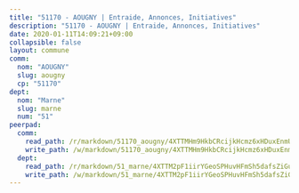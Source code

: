 ```yaml
---
title: "51170 - AOUGNY | Entraide, Annonces, Initiatives"
description: "51170 - AOUGNY | Entraide, Annonces, Initiatives"
date: 2020-01-11T14:09:21+09:00
collapsible: false
layout: commune
comm:
  nom: "AOUGNY"
  slug: aougny
  cp: "51170"
dept:
  nom: "Marne"
  slug: marne
  num: "51"
peerpad:
  comm:
    read_path: /r/markdown/51170_aougny/4XTTMHm9HkbCRcijkHcmz6xHDuxEnmUfFx1P7tWaGhgqeHKwh
    write_path: /w/markdown/51170_aougny/4XTTMHm9HkbCRcijkHcmz6xHDuxEnmUfFx1P7tWaGhgqeHKwh-K3TgV5jrtWqK9ooijyjxcYWTbMUscFaj8SrwzzFqG6J6ywNMbQvterZ2CLWnWfpc73sRMKDTMBkSpx8eca4w1dTq4H3VoWSkzsb8Lxetf5xryqftg1EbVy4Gb41DZkLgxg1NMDco
  dept:
    read_path: /r/markdown/51_marne/4XTTM2pF1iirYGeoSPHuvHFmSh5dafsZiGuDVqApNYr9W2doe
    write_path: /w/markdown/51_marne/4XTTM2pF1iirYGeoSPHuvHFmSh5dafsZiGuDVqApNYr9W2doe-K3TgV7EpXmd75L5pz6aUTALihWsFeiubyposyfPgz6DbQby3ZQF3gNXaGqeRVGevfRz46yND7Y8QkCv5VozWFj5shZbEokjWNQrdmmsAHCxzuLQj5kuinh4kCdsefHKLdp7xhUwa
---
```


